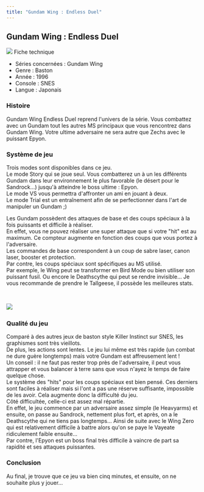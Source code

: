 ```yaml
---
title: "Gundam Wing : Endless Duel"
---
```


Gundam Wing : Endless Duel
--------------------------

![](/images/stories/jv/gwendlessduel/01_1.jpg)
Fiche technique  
- Séries concernées : Gundam Wing   
- Genre : Baston   
- Année : 1996   
- Console : SNES   
- Langue : Japonais




### Histoire


Gundam Wing Endless Duel reprend l'univers de la série.
Vous combattez avec un Gundam tout les autres MS principaux que vous rencontrez dans Gundam Wing. Votre ultime adversaire ne sera autre que Zechs avec le puissant Epyon.


### Système de jeu


Trois modes sont disponibles dans ce jeu.   
Le mode Story qui se joue seul. Vous combatterez un à un les différents Gundam dans leur environnement le plus favorable (le désert pour le Sandrock...) jusqu'à atteindre le boss ultime : Epyon.   
Le mode VS vous permettra d'affronter un ami en jouant à deux.   
Le mode Trial est un entraînement afin de se perfectionner dans l'art de manipuler un Gundam ;)   
  
Les Gundam possèdent des attaques de base et des coups spéciaux à la fois puissants et difficile à réaliser.   
En effet, vous ne pouvez réaliser une super attaque que si votre "hit" est au maximum. Ce compteur augmente en fonction des coups que vous portez à l'adversaire.   
Les commandes de base correspondent à un coup de sabre laser, canon laser, booster et protection.   
Par contre, les coups spéciaux sont spécifiques au MS utilisé.   
Par exemple, le Wing peut se transformer en Bird Mode ou bien utiliser son puissant fusil. Ou encore le Deathscythe qui peut se rendre invisible...
Je vous recommande de prendre le Tallgeese, il possède les meilleures stats.


 


![](/images/stories/jv/gwendlessduel/02.jpg)
 


### Qualité du jeu


Comparé à des autres jeux de baston style Killer Instinct sur SNES, les graphismes sont très vieillots.   
De plus, les actions sont lentes. Le jeu lui même est très rapide (un combat ne dure guère longtemps) mais votre Gundam est affreusement lent !   
Un conseil : il ne faut pas rester trop près de l'adversaire, il peut vous attrapper et vous balancer à terre sans que vous n'ayez le temps de faire quelque chose.   
Le système des "hits" pour les coups spéciaux est bien pensé. Ces derniers sont faciles à réaliser mais si l'ont a pas une réserve suffisante, impossible de les avoir. Cela augmente donc la difficulté du jeu.   
Côté difficultée, celle-ci est assez mal répartie.   
En effet, le jeu commence par un adversaire assez simple (le Heavyarms) et ensuite, on passe au Sandrock, nettement plus fort, et après, on a le Deathscythe qui ne tiens pas longtemps... Ainsi de suite avec le Wing Zero qui est relativement difficile à battre alors qu'on se paye le Vayeate ridiculement faible ensuite...   
Par contre, l'Epyon est un boss final très difficile à vaincre de part sa rapidité et ses attaques puissantes.
### Conclusion


Au final, je trouve que ce jeu va bien cinq minutes, et ensuite, on ne souhaite plus y jouer...